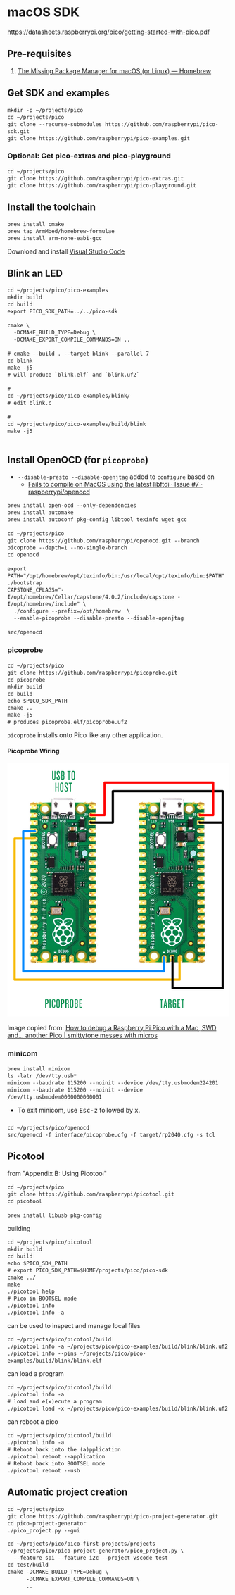 macOS SDK
=========

https://datasheets.raspberrypi.org/pico/getting-started-with-pico.pdf

Pre-requisites
--------------

1.	[The Missing Package Manager for macOS (or Linux) — Homebrew](https://brew.sh/)

Get SDK and examples
--------------------

```shell
mkdir -p ~/projects/pico
cd ~/projects/pico
git clone --recurse-submodules https://github.com/raspberrypi/pico-sdk.git
git clone https://github.com/raspberrypi/pico-examples.git
```

### Optional: Get pico-extras and pico-playground

```shell
cd ~/projects/pico
git clone https://github.com/raspberrypi/pico-extras.git
git clone https://github.com/raspberrypi/pico-playground.git
```

Install the toolchain
---------------------

```shell
brew install cmake
brew tap ArmMbed/homebrew-formulae
brew install arm-none-eabi-gcc
```

Download and install [Visual Studio Code](https://code.visualstudio.com/download)

Blink an LED
------------

```shell
cd ~/projects/pico/pico-examples
mkdir build
cd build
export PICO_SDK_PATH=../../pico-sdk

cmake \
  -DCMAKE_BUILD_TYPE=Debug \
  -DCMAKE_EXPORT_COMPILE_COMMANDS=ON ..

# cmake --build . --target blink --parallel 7
cd blink
make -j5
# will produce `blink.elf` and `blink.uf2`

#
cd ~/projects/pico/pico-examples/blink/
# edit blink.c

#
cd ~/projects/pico/pico-examples/build/blink
make -j5


```

Install OpenOCD (for `picoprobe`\)
----------------------------------

-	`--disable-presto --disable-openjtag` added to `configure` based on
	-	[Fails to compile on MacOS using the latest libftdi · Issue #7 · raspberrypi/openocd](https://github.com/raspberrypi/openocd/issues/7#issuecomment-766730331)

```shell
brew install open-ocd --only-dependencies
brew install automake
brew install autoconf pkg-config libtool texinfo wget gcc

cd ~/projects/pico
git clone https://github.com/raspberrypi/openocd.git --branch picoprobe --depth=1 --no-single-branch
cd openocd

export PATH="/opt/homebrew/opt/texinfo/bin:/usr/local/opt/texinfo/bin:$PATH"
./bootstrap
CAPSTONE_CFLAGS="-I/opt/homebrew/Cellar/capstone/4.0.2/include/capstone -I/opt/homebrew/include" \
  ./configure --prefix=/opt/homebrew  \
  --enable-picoprobe --disable-presto --disable-openjtag

src/openocd
```

### picoprobe

```shell
cd ~/projects/pico
git clone https://github.com/raspberrypi/picoprobe.git
cd picoprobe
mkdir build
cd build
echo $PICO_SDK_PATH
cmake ..
make -j5
# produces picoprobe.elf/picoprobe.uf2
```

`picoprobe` installs onto Pico like any other application.

#### Picoprobe Wiring

![Picoprobe wiring](picoprobe/pico-debug-1.png)

Image copied from: [How to debug a Raspberry Pi Pico with a Mac, SWD and… another Pico | smittytone messes with micros](https://blog.smittytone.net/2021/02/05/how-to-debug-a-raspberry-pi-pico-with-a-mac-swd/)

### minicom

```shell
brew install minicom
ls -latr /dev/tty.usb*
minicom --baudrate 115200 --noinit --device /dev/tty.usbmodem224201
minicom --baudrate 115200 --noinit --device /dev/tty.usbmodem0000000000001
```

-	To exit minicom, use <kbd>Esc-z</kbd> followed by <kbd>x</kbd>.

###

```shell
cd ~/projects/pico/openocd
src/openocd -f interface/picoprobe.cfg -f target/rp2040.cfg -s tcl
```

Picotool
--------

from "Appendix B: Using Picotool"

```shell
cd ~/projects/pico
git clone https://github.com/raspberrypi/picotool.git
cd picotool

brew install libusb pkg-config
```

building

```shell
cd ~/projects/pico/picotool
mkdir build
cd build
echo $PICO_SDK_PATH
# export PICO_SDK_PATH=$HOME/projects/pico/pico-sdk
cmake ../
make
./picotool help
# Pico in BOOTSEL mode
./picotool info
./picotool info -a
```

can be used to inspect and manage local files

```shell
cd ~/projects/pico/picotool/build
./picotool info -a ~/projects/pico/pico-examples/build/blink/blink.uf2
./picotool info --pins ~/projects/pico/pico-examples/build/blink/blink.elf
```

can load a program

```shell
cd ~/projects/pico/picotool/build
./picotool info -a
# load and e(x)ecute a program
./picotool load -x ~/projects/pico/pico-examples/build/blink/blink.uf2
```

can reboot a pico

```shell
cd ~/projects/pico/picotool/build
./picotool info -a
# Reboot back into the (a)pplication
./picotool reboot --application
# Reboot back into BOOTSEL mode
./picotool reboot --usb
```

Automatic project creation
--------------------------

```shell
cd ~/projects/pico
git clone https://github.com/raspberrypi/pico-project-generator.git
cd pico-project-generator
./pico_project.py --gui
```

```shell
cd ~/projects/pico/pico-first-projects/projects
~/projects/pico/pico-project-generator/pico_project.py \
  --feature spi --feature i2c --project vscode test
cd test/build
cmake -DCMAKE_BUILD_TYPE=Debug \
      -DCMAKE_EXPORT_COMPILE_COMMANDS=ON \
      ..


```
